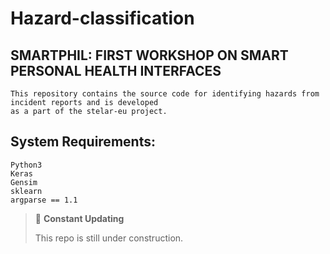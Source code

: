 # Hazard-classification

## SMARTPHIL: FIRST WORKSHOP ON SMART PERSONAL HEALTH INTERFACES
```
This repository contains the source code for identifying hazards from incident reports and is developed
as a part of the stelar-eu project. 
```
## System Requirements: 
``` 
Python3
Keras
Gensim
sklearn
argparse == 1.1
```

> 🚧 **Constant Updating**
> 
> This repo is still under construction.
